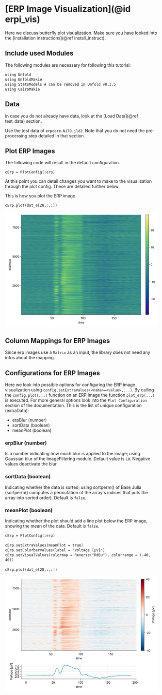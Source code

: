 # [ERP Image Visualization](@id erpi_vis)

Here we discuss butterfly plot visualization. 
Make sure you have looked into the [installation instructions](@ref install_instruct).

## Include used Modules
The following modules are necessary for following this tutorial:
```
using Unfold
using UnfoldMakie
using StatsModels # can be removed in Unfold v0.3.5
using CairoMakie
```

## Data
In case you do not already have data, look at the [Load Data](@ref test_data) section. 

Use the test data of `erpcore-N170.jld2`.
Note that you do not need the pre-processing step detailed in that section.

## Plot ERP Images

The following code will result in the default configuration. 
```
cErp = PlotConfig(:erp)
```
At this point you can detail changes you want to make to the visualization through the plot config. These are detailed further below. 

This is how you plot the ERP image.
```
cErp.plot(dat_e[28,:,:])
```

![Default ERP Image](../images/erp_image_default.png)

## Column Mappings for ERP Images

Since erp images use a `Matrix` as an input, the library does not need any infos about the mapping.

## Configurations for ERP Images

Here we look into possible options for configuring the ERP image visualization using `config.setExtraValues(<name>=<value>,...)`.
By calling the `config.plot(...)` function on an ERP image the function `plot_erp(...)` is executed.
For more general options look into the `Plot Configuration` section of the documentation.
This is the list of unique configuration (extraData):
- erpBlur (number)
- sortData (boolean)
- meanPlot (boolean)


### erpBlur (number)
Is a number indicating how much blur is applied to the image; using Gaussian blur of the ImageFiltering module. 
Default value is `10`. Negative values deactivate the blur.

### sortData (boolean)
Indicating whether the data is sorted; using sortperm() of Base Julia 
(sortperm() computes a permutation of the array's indices that puts the array into sorted order). 
Default is `false`.

### meanPlot (boolean)
Indicating whether the plot should add a line plot below the ERP image, showing the mean of the data.
Default is `false`.


```
cErp = PlotConfig(:erp)

cErp.setExtraValues(meanPlot = true)
cErp.setColorbarValues(label = "Voltage [µV]")
cErp.setVisualValues(colormap = Reverse("RdBu"), colorrange = (-40, 40))

cErp.plot(dat_e[28,:,:])
```

![ERP Image with Line](../images/erp_image_line.png)
